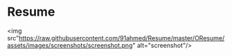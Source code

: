 # Resume

<img src"https://raw.githubusercontent.com/91ahmed/Resume/master/OResume/assets/images/screenshots/screenshot.png" alt="screenshot"/>
